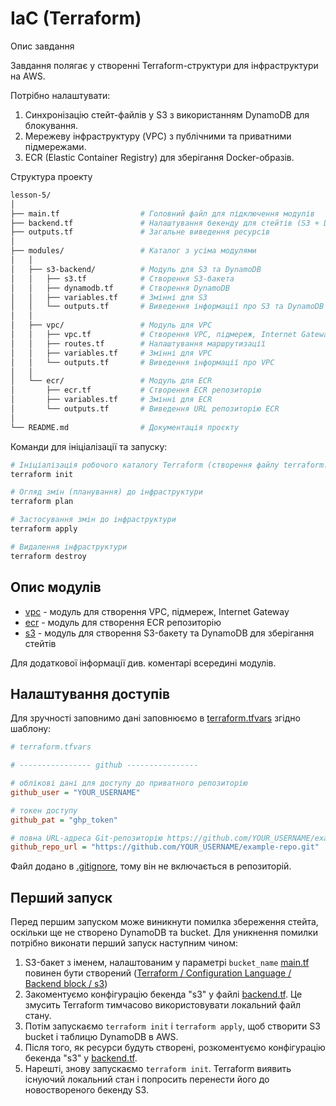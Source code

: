 # IaC (Terraform)

Опис завдання

Завдання полягає у створенні Terraform-структури для інфраструктури на AWS.

Потрібно налаштувати:

1. Синхронізацію стейт-файлів у S3 з використанням DynamoDB для блокування.
2. Мережеву інфраструктуру (VPC) з публічними та приватними підмережами.
3. ECR (Elastic Container Registry) для зберігання Docker-образів.

Структура проекту

```sh
lesson-5/
│
├── main.tf                  # Головний файл для підключення модулів
├── backend.tf               # Налаштування бекенду для стейтів (S3 + DynamoDB)
├── outputs.tf               # Загальне виведення ресурсів
│
├── modules/                 # Каталог з усіма модулями
│   │
│   ├── s3-backend/          # Модуль для S3 та DynamoDB
│   │   ├── s3.tf            # Створення S3-бакета
│   │   ├── dynamodb.tf      # Створення DynamoDB
│   │   ├── variables.tf     # Змінні для S3
│   │   └── outputs.tf       # Виведення інформації про S3 та DynamoDB
│   │
│   ├── vpc/                 # Модуль для VPC
│   │   ├── vpc.tf           # Створення VPC, підмереж, Internet Gateway
│   │   ├── routes.tf        # Налаштування маршрутизації
│   │   ├── variables.tf     # Змінні для VPC
│   │   └── outputs.tf       # Виведення інформації про VPC
│   │
│   └── ecr/                 # Модуль для ECR
│       ├── ecr.tf           # Створення ECR репозиторію
│       ├── variables.tf     # Змінні для ECR
│       └── outputs.tf       # Виведення URL репозиторію ECR
│
└── README.md                # Документація проєкту

```

Команди для ініціалізації та запуску:

```sh
# Ініціалізація робочого каталогу Terraform (створення файлу terraform.tfstate)
terraform init

# Огляд змін (планування) до інфраструктури
terraform plan

# Застосування змін до інфраструктури
terraform apply

# Видалення інфраструктури
terraform destroy
```

## Опис модулів

- [vpc](modules/vpc) - модуль для створення VPC, підмереж, Internet Gateway
- [ecr](modules/ecr) - модуль для створення ECR репозиторію
- [s3](modules/s3-backend) - модуль для створення S3-бакету та DynamoDB для зберігання стейтів

Для додаткової інформації див. коментарі всередині модулів.

## Налаштування доступів

Для зручності заповнимо дані заповнюємо в [terraform.tfvars](terraform.tfvars) згідно шаблону:

```ini
# terraform.tfvars

# ---------------- github ----------------

# облікові дані для доступу до приватного репозиторію
github_user = "YOUR_USERNAME"

# токен доступу
github_pat = "ghp_token"

# повна URL-адреса Git-репозиторію https://github.com/YOUR_USERNAME/example-repo.git
github_repo_url = "https://github.com/YOUR_USERNAME/example-repo.git"
```
Файл додано в [.gitignore](.gitignore), тому він не включається в репозиторій.

## Перший запуск

Перед першим запуском може виникнути помилка збереження стейта, оскільки ще не створено DynamoDB та bucket. Для уникнення помилки потрібно виконати перший запуск наступним чином:

1. S3-бакет з іменем, налаштованим у параметрі `bucket_name` [main.tf](main.tf) повинен бути створений
   ([Terraform / Configuration Language / Backend block /
   s3](https://developer.hashicorp.com/terraform/language/backend/s3))
2. Закоментуємо конфігурацію бекенда "s3" у файлі [backend.tf](backend.tf).
   Це змусить Terraform тимчасово використовувати локальний файл стану.
3. Потім запускаємо `terraform init` і `terraform apply`, щоб створити S3 bucket і таблицю DynamoDB в AWS.
4. Після того, як ресурси будуть створені, розкоментуємо конфігурацію бекенда "s3" у [backend.tf](backend.tf).
5. Нарешті, знову запускаємо `terraform init`. Terraform виявить існуючий локальний стан і попросить перенести його до новоствореного бекенду S3.
